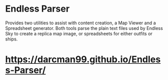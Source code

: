 # Endless Parser
Provides two utilities to assist with content creation, a Map Viewer and a Spreadsheet generator. Both tools parse the plain text files used by Endless Sky to create a replica map image, or spreadsheets for either outfits or ships.

# https://darcman99.github.io/Endless-Parser/
